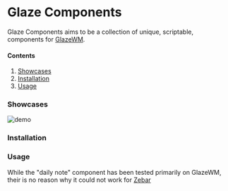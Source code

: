 # Glaze Components

Glaze Components aims to be a collection of unique, scriptable, components for [GlazeWM](https://github.com/glzr-io/glazewm).
#### Contents
1. [Showcases](#showcases)
2. [Installation](#installation)
3. [Usage](#usage)
### Showcases
![demo](assets/glaze-components-small-128.gif?raw=true)
### Installation
### Usage

While the "daily note" component has been tested primarily on GlazeWM, their is no reason why it could not work for [Zebar](https://github.com/glzr-io/zebar)
